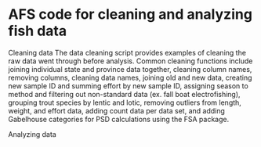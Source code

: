 # AFS code for cleaning and analyzing fish data 
Cleaning data
The data cleaning script provides examples of cleaning the raw data went through before analysis. Common cleaning functions include joining individual state and province data together, cleaning column names, removing columns, cleaning data names, joining old and new data, creating new sample ID and summing effort by new sample ID, assigning season to method and filtering out non-standard data (ex. fall boat electrofishing), grouping trout species by lentic and lotic, removing outliers from length, weight, and effort data, adding count data per data set, and adding Gabelhouse categories for PSD calculations using the FSA package. 

Analyzing data
